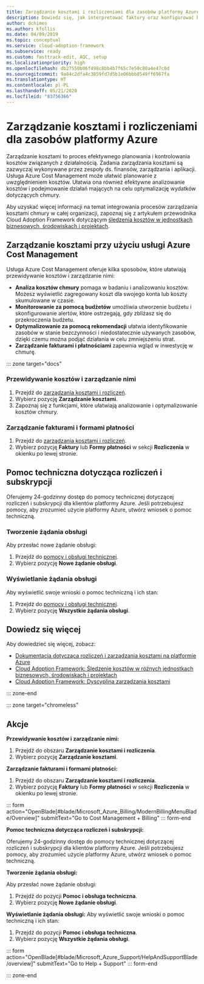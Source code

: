 ```yaml
---
title: Zarządzanie kosztami i rozliczeniami dla zasobów platformy Azure
description: Dowiedz się, jak interpretować faktury oraz konfigurować budżety i płatności dotyczące zasobów platformy Azure przy użyciu podręcznika Cloud Adoption Framework dla platformy Azure.
author: dchimes
ms.author: kfollis
ms.date: 04/09/2019
ms.topic: conceptual
ms.service: cloud-adoption-framework
ms.subservice: ready
ms.custom: fasttrack-edit, AQC, setup
ms.localizationpriority: high
ms.openlocfilehash: db27550b06f498c8bb4b7f65c7e50c80a4e47c0d
ms.sourcegitcommit: 9a84c2dfa4c3859fd7d5b1e06bbb8549ff6967fa
ms.translationtype: HT
ms.contentlocale: pl-PL
ms.lasthandoff: 05/21/2020
ms.locfileid: "83756366"
---
```

<!-- cSpell:ignore dchimes -->

# <a name="manage-costs-and-billing-for-your-azure-resources"></a>Zarządzanie kosztami i rozliczeniami dla zasobów platformy Azure

Zarządzanie kosztami to proces efektywnego planowania i kontrolowania kosztów związanych z działalnością. Zadania zarządzania kosztami są zazwyczaj wykonywane przez zespoły ds. finansów, zarządzania i aplikacji. Usługa Azure Cost Management może ułatwić planowanie z uwzględnieniem kosztów. Ułatwia ona również efektywne analizowanie kosztów i podejmowanie działań mających na celu optymalizację wydatków dotyczących chmury.

Aby uzyskać więcej informacji na temat integrowania procesów zarządzania kosztami chmury w całej organizacji, zapoznaj się z artykułem przewodnika Cloud Adoption Framework dotyczącym [śledzenia kosztów w jednostkach biznesowych, środowiskach i projektach](../azure-best-practices/track-costs.md).

## <a name="manage-your-costs-with-azure-cost-management"></a>Zarządzanie kosztami przy użyciu usługi Azure Cost Management

Usługa Azure Cost Management oferuje kilka sposobów, które ułatwiają przewidywanie kosztów i zarządzanie nimi:

- **Analiza kosztów chmury** pomaga w badaniu i analizowaniu kosztów. Możesz wyświetlić zagregowany koszt dla swojego konta lub koszty skumulowane w czasie.
- **Monitorowanie za pomocą budżetów** umożliwia utworzenie budżetu i skonfigurowanie alertów, które ostrzegają, gdy zbliżasz się do przekroczenia budżetu.
- **Optymalizowanie za pomocą rekomendacji** ułatwia identyfikowanie zasobów w stanie bezczynności i niedostatecznie używanych zasobów, dzięki czemu można podjąć działania w celu zmniejszeniu strat.
- **Zarządzanie fakturami i płatnościami** zapewnia wgląd w inwestycję w chmurę.

::: zone target="docs"

### <a name="predict-and-manage-costs"></a>Przewidywanie kosztów i zarządzanie nimi

1. Przejdź do [zarządzania kosztami i rozliczeń](https://portal.azure.com/#blade/Microsoft_Azure_Billing/ModernBillingMenuBlade/Overview).
1. Wybierz pozycję **Zarządzanie kosztami**.
1. Zapoznaj się z funkcjami, które ułatwiają analizowanie i optymalizowanie kosztów chmury.

### <a name="manage-invoices-and-payment-methods"></a>Zarządzanie fakturami i formami płatności

1. Przejdź do [zarządzania kosztami i rozliczeń](https://portal.azure.com/#blade/Microsoft_Azure_Billing/ModernBillingMenuBlade/Overview).
1. Wybierz pozycję **Faktury** lub **Formy płatności** w sekcji **Rozliczenia** w okienku po lewej stronie.

## <a name="billing-and-subscription-support"></a>Pomoc techniczna dotycząca rozliczeń i subskrypcji

Oferujemy 24-godzinny dostęp do pomocy technicznej dotyczącej rozliczeń i subskrypcji dla klientów platformy Azure. Jeśli potrzebujesz pomocy, aby zrozumieć użycie platformy Azure, utwórz wniosek o pomoc techniczną.

### <a name="create-a-support-request"></a>Tworzenie żądania obsługi

Aby przesłać nowe żądanie obsługi:

1. Przejdź do [pomocy i obsługi technicznej](https://portal.azure.com/#blade/Microsoft_Azure_Support/HelpAndSupportBlade/overview).
1. Wybierz pozycję **Nowe żądanie obsługi**.

### <a name="view-a-support-request"></a>Wyświetlanie żądania obsługi

Aby wyświetlić swoje wnioski o pomoc techniczną i ich stan:

1. Przejdź do [pomocy i obsługi technicznej](https://portal.azure.com/#blade/Microsoft_Azure_Support/HelpAndSupportBlade/overview).
1. Wybierz pozycję **Wszystkie żądania obsługi**.

## <a name="learn-more"></a>Dowiedz się więcej

Aby dowiedzieć się więcej, zobacz:

- [Dokumentacja dotycząca rozliczeń i zarządzania kosztami na platformie Azure](https://docs.microsoft.com/azure/billing)
- [Cloud Adoption Framework: Śledzenie kosztów w różnych jednostkach biznesowych, środowiskach i projektach](../azure-best-practices/track-costs.md)
- [Cloud Adoption Framework: Dyscyplina zarządzania kosztami](../../govern/cost-management/index.md)

::: zone-end

::: zone target="chromeless"

## <a name="actions"></a>Akcje

**Przewidywanie kosztów i zarządzanie nimi:**

1. Przejdź do obszaru **Zarządzanie kosztami i rozliczenia**.
1. Wybierz pozycję **Zarządzanie kosztami**.

**Zarządzanie fakturami i formami płatności:**

1. Przejdź do obszaru **Zarządzanie kosztami i rozliczenia**.
1. Wybierz pozycję **Faktury** lub **Formy płatności** w sekcji **Rozliczenia** w okienku po lewej stronie.

::: form action="OpenBlade[#blade/Microsoft_Azure_Billing/ModernBillingMenuBlade/Overview]" submitText="Go to Cost Management + Billing" ::: form-end

**Pomoc techniczna dotycząca rozliczeń i subskrypcji:**

Oferujemy 24-godzinny dostęp do pomocy technicznej dotyczącej rozliczeń i subskrypcji dla klientów platformy Azure. Jeśli potrzebujesz pomocy, aby zrozumieć użycie platformy Azure, utwórz wniosek o pomoc techniczną.

**Tworzenie żądania obsługi:**

Aby przesłać nowe żądanie obsługi:

1. Przejdź do pozycji **Pomoc i obsługa techniczna**.
2. Wybierz pozycję **Nowe żądanie obsługi**.

**Wyświetlanie żądania obsługi:** Aby wyświetlić swoje wnioski o pomoc techniczną i ich stan:

1. Przejdź do pozycji **Pomoc i obsługa techniczna**.
2. Wybierz pozycję **Wszystkie żądania obsługi**.

::: form action="OpenBlade[#blade/Microsoft_Azure_Support/HelpAndSupportBlade/overview]" submitText="Go to Help + Support" ::: form-end

::: zone-end
